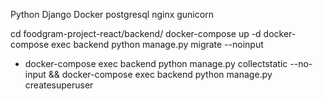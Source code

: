 Python
Django
Docker
postgresql
nginx
gunicorn

cd foodgram-project-react/backend/
docker-compose up -d
docker-compose exec backend python manage.py migrate --noinput
- docker-compose exec backend python manage.py collectstatic --no-input && docker-compose exec backend python manage.py createsuperuser
